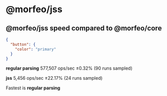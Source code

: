# @morfeo/jss

## @morfeo/jss speed compared to @morfeo/core

```json
{
  "button": {
    "color": "primary"
  }
}
```

**regular parsing**  577,507 ops/sec ±0.32% (90 runs sampled)

**jss**  5,456 ops/sec ±22.17% (24 runs sampled)

Fastest is **regular parsing**
